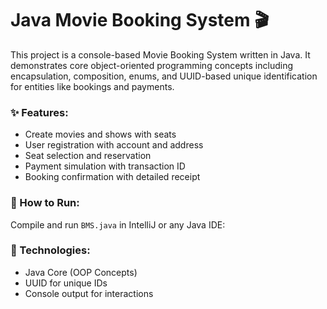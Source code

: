 # Java Movie Booking System 🎬

This project is a console-based Movie Booking System written in Java. It demonstrates core object-oriented programming concepts including encapsulation, composition, enums, and UUID-based unique identification for entities like bookings and payments.

### ✨ Features:
- Create movies and shows with seats
- User registration with account and address
- Seat selection and reservation
- Payment simulation with transaction ID
- Booking confirmation with detailed receipt

### 🚀 How to Run:
Compile and run `BMS.java` in IntelliJ or any Java IDE:




### 📌 Technologies:
- Java Core (OOP Concepts)
- UUID for unique IDs
- Console output for interactions
